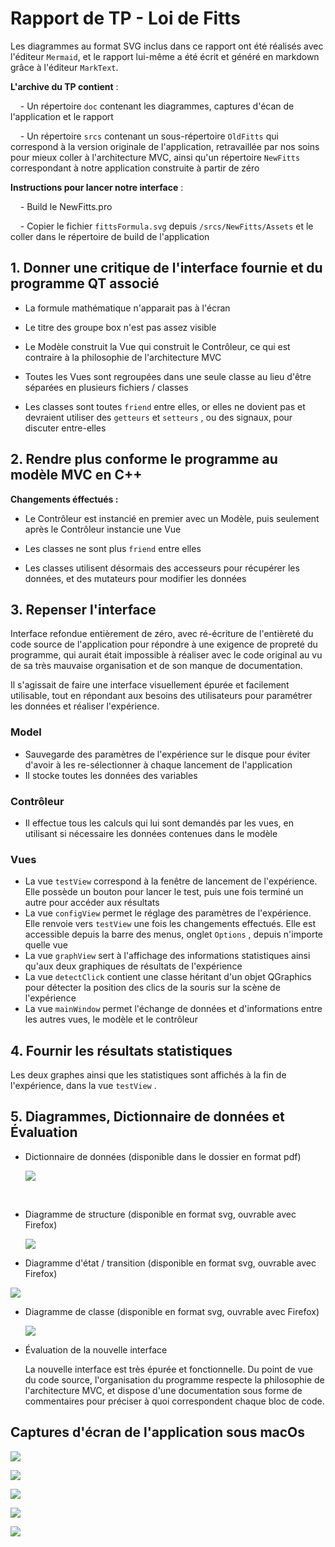 # Rapport de TP - Loi de Fitts



Les diagrammes au format SVG inclus dans ce rapport ont été réalisés avec l'éditeur `Mermaid`, et le rapport lui-même a été écrit et généré en markdown grâce à l'éditeur `MarkText`. 



****L'archive du TP contient**** :

    - Un répertoire `doc` contenant les diagrammes, captures d'écan de l'application et le rapport

    - Un répertoire `srcs` contenant un sous-répertoire `OldFitts` qui correspond à la version originale de l'application, retravaillée par nos soins pour mieux coller à l'architecture MVC, ainsi qu'un répertoire `NewFitts` correspondant à notre application construite à partir de zéro



**Instructions pour lancer notre interface** :

    - Build le NewFitts.pro 

    - Copier le fichier `fittsFormula.svg` depuis `/srcs/NewFitts/Assets` et le coller dans le répertoire de build de l'application



## 1. Donner une critique de l'interface fournie et du programme QT associé

- La formule mathématique n'apparait pas à l'écran

- Le titre des groupe box n'est pas assez visible

- Le Modèle construit la Vue qui construit le Contrôleur, ce qui est contraire à la philosophie de l'architecture MVC

- Toutes les Vues sont regroupées dans une seule classe au lieu d'être séparées en plusieurs fichiers / classes

- Les classes sont toutes `friend` entre elles, or elles ne dovient pas et devraient utiliser des `getteurs` et `setteurs` , ou des signaux, pour discuter entre-elles

## 2. Rendre plus conforme le programme au modèle MVC en C++

**Changements éffectués :** 

- Le Contrôleur est instancié en premier avec un Modèle, puis seulement après le Contrôleur instancie une Vue

- Les classes ne sont plus `friend` entre elles

- Les classes utilisent désormais des accesseurs pour récupérer les données, et des mutateurs pour modifier les données

## 3. Repenser l'interface

Interface refondue entièrement de zéro, avec ré-écriture de l'entièreté du code source de l'application pour répondre à une exigence de propreté du programme, qui aurait était impossible à réaliser avec le code original au vu de sa très mauvaise organisation et de son manque de documentation. 

Il s'agissait de faire une interface visuellement épurée et facilement utilisable, tout en répondant aux besoins des utilisateurs pour paramétrer les données et réaliser l'expérience.

### Model

- Sauvegarde des paramètres de l'expérience sur le disque pour éviter d'avoir à les re-sélectionner à chaque lancement de l'application
- Il stocke toutes les données des variables

### Contrôleur

- Il effectue tous les calculs qui lui sont demandés par les vues, en utilisant si nécessaire les données contenues dans le modèle

### Vues

- La vue `testView` correspond à la fenêtre de lancement de l'expérience. Elle possède un bouton pour lancer le test, puis une fois terminé un autre pour accéder aux résultats
- La vue `configView` permet le réglage des paramètres de l'expérience. Elle renvoie vers `testView`  une fois les changements effectués. Elle est accessible depuis la barre des menus, onglet `Options` , depuis n'importe quelle vue
- La vue `graphView` sert à l'affichage des informations statistiques ainsi qu'aux deux graphiques de résultats de l'expérience
- La vue `detectClick` contient une classe héritant d'un objet QGraphics pour détecter la position des clics de la souris sur la scène de l'expérience
- La vue `mainWindow` permet l'échange de données et d'informations entre les autres vues, le modèle et le contrôleur

## 4. Fournir les résultats statistiques

Les deux graphes ainsi que les statistiques sont affichés à la fin de l'expérience, dans la vue `testView` .

## 5. Diagrammes, Dictionnaire de données et Évaluation

- Dictionnaire de données (disponible dans le dossier en format pdf)
  
  ![](/Users/nathan/Documents/UTBM/S2/HM40/TP/TP_Fitts/Fitts/TP_loiFitts/doc/Dictionnaire%20de%20Données/DictionnaireDeDonnees.png)

   

- Diagramme de structure (disponible en format svg, ouvrable avec Firefox)
  
  ![](/Users/nathan/Documents/UTBM/S2/HM40/TP/TP_Fitts/Fitts/TP_loiFitts/doc/Diagrammes/structureDiagram.svg)
  
  

- Diagramme d'état / transition (disponible en format svg, ouvrable avec Firefox)

![](/Users/nathan/Documents/UTBM/S2/HM40/TP/TP_Fitts/Fitts/TP_loiFitts/doc/Diagrammes/stateTransitionDiagram.svg)



- Diagramme de classe (disponible en format svg, ouvrable avec Firefox)
  
  ![](/Users/nathan/Documents/UTBM/S2/HM40/TP/TP_Fitts/Fitts/TP_loiFitts/doc/Diagrammes/classDiagram.svg)

- Évaluation de la nouvelle interface
  
  La nouvelle interface est très épurée et fonctionnelle. Du point de vue du code source, l'organisation du programme respecte la philosophie de l'architecture MVC, et dispose d'une documentation sous forme de commentaires pour préciser à quoi correspondent chaque bloc de code.



## Captures d'écran de l'application sous macOs

![](/Users/nathan/Documents/UTBM/S2/HM40/TP/TP_Fitts/Fitts/TP_loiFitts/doc/Captures/testView1.png)

![](/Users/nathan/Documents/UTBM/S2/HM40/TP/TP_Fitts/Fitts/TP_loiFitts/doc/Captures/testView2.png)

![](/Users/nathan/Documents/UTBM/S2/HM40/TP/TP_Fitts/Fitts/TP_loiFitts/doc/Captures/testView3.png)

![](/Users/nathan/Documents/UTBM/S2/HM40/TP/TP_Fitts/Fitts/TP_loiFitts/doc/Captures/configView.png)

![](/Users/nathan/Documents/UTBM/S2/HM40/TP/TP_Fitts/Fitts/TP_loiFitts/doc/Captures/graphView.png)
